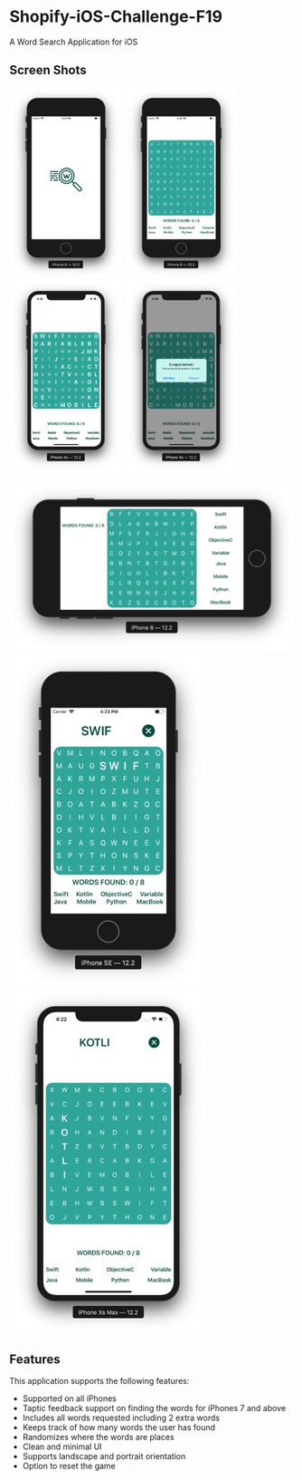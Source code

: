 # Shopify-iOS-Challenge-F19
A Word Search Application for iOS

## Screen Shots

<img src="https://github.com/adbht/Shopify-iOS-Challenge-F19/blob/master/Images/launchScreen.png" width="200" /> <img src="https://github.com/adbht/Shopify-iOS-Challenge-F19/blob/master/Images/noWordsFound.png" width="200" /> <img src="https://github.com/adbht/Shopify-iOS-Challenge-F19/blob/master/Images/allWordsFound.png" width="200" /> <img src="https://github.com/adbht/Shopify-iOS-Challenge-F19/blob/master/Images/alertMessage.png" width="200" /> 

<img src="https://github.com/adbht/Shopify-iOS-Challenge-F19/blob/master/Images/landscapeSupport.png" width="700" /> 

<img src="https://github.com/adbht/Shopify-iOS-Challenge-F19/blob/master/Images/seSupport.png" width="350" /> 
<img src="https://github.com/adbht/Shopify-iOS-Challenge-F19/blob/master/Images/xsSupport.png" width="350" /> 

## Features
This application supports the following features:
   - Supported on all iPhones
   - Taptic feedback support on finding the words for iPhones 7 and above
   - Includes all words requested including 2 extra words
   - Keeps track of how many words the user has found
   - Randomizes where the words are places
   - Clean and minimal UI
   - Supports landscape and portrait orientation
   - Option to reset the game
